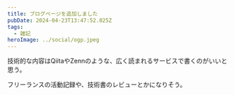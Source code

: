 ```yaml
---
title: ブログページを追加しました
pubDate: 2024-04-23T13:47:52.025Z
tags:
  - 雑記
heroImage: ../social/ogp.jpeg
---
```


技術的な内容はQiitaやZennのような、広く読まれるサービスで書くのがいいと思う。

フリーランスの活動記録や、技術書のレビューとかになりそう。
